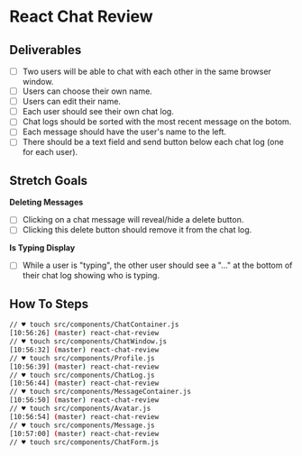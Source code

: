 React Chat Review
=================

## Deliverables

- [ ] Two users will be able to chat with each other in the same browser window.
- [ ] Users can choose their own name.
- [ ] Users can edit their name.
- [ ] Each user should see their own chat log.
- [ ] Chat logs should be sorted with the most recent message on the botom.
- [ ] Each message should have the user's name to the left.
- [ ] There should be a text field and send button below each chat log (one for each user).

## Stretch Goals

**Deleting Messages**

- [ ] Clicking on a chat message will reveal/hide a delete button.
- [ ] Clicking this delete button should remove it from the chat log.

**Is Typing Display**

- [ ] While a user is "typing", the other user should see a "..." at the bottom of their chat log showing who is typing.

## How To Steps

```sh
// ♥ touch src/components/ChatContainer.js
[10:56:26] (master) react-chat-review
// ♥ touch src/components/ChatWindow.js
[10:56:32] (master) react-chat-review
// ♥ touch src/components/Profile.js
[10:56:39] (master) react-chat-review
// ♥ touch src/components/ChatLog.js
[10:56:44] (master) react-chat-review
// ♥ touch src/components/MessageContainer.js
[10:56:50] (master) react-chat-review
// ♥ touch src/components/Avatar.js
[10:56:54] (master) react-chat-review
// ♥ touch src/components/Message.js
[10:57:00] (master) react-chat-review
// ♥ touch src/components/ChatForm.js
```
